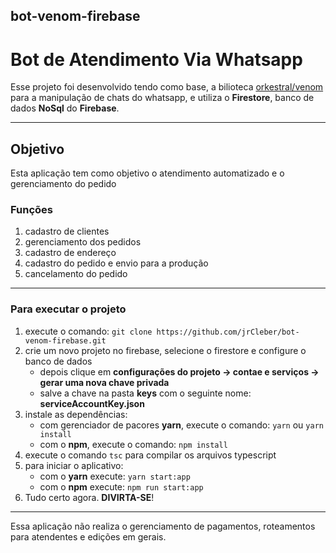 ## bot-venom-firebase

# Bot de Atendimento Via Whatsapp

Esse projeto foi desenvolvido tendo como base, a bilioteca [orkestral/venom](https://github.com/orkestral/venom) para a manipulação de chats do whatsapp, e utiliza o **Firestore**, banco de dados **NoSql** do **Firebase**.

<hr>

## Objetivo
Esta aplicação tem como objetivo o atendimento automatizado e o gerenciamento do pedido

### Funções
1. cadastro de clientes
2. gerenciamento dos pedidos
3. cadastro de endereço
4. cadastro do pedido e envio para a produção
5. cancelamento do pedido
<hr>

### Para executar o projeto
1. execute o comando: ```git clone https://github.com/jrCleber/bot-venom-firebase.git```
2. crie um novo projeto no firebase, selecione o firestore e configure o banco de dados
    * depois clique em **configurações do projeto -> contae e serviços -> gerar uma nova chave privada**
    * salve a chave na pasta **keys** com o seguinte nome: **serviceAccountKey.json**
3. instale as dependências:
    * com gerenciador de pacores **yarn**, execute o comando: ```yarn``` ou ```yarn install```
    * com o **npm**, execute o comando: ```npm install```
4. execute o comando ```tsc``` para compilar os arquivos typescript
5. para iniciar o aplicativo:
    * com o **yarn** execute: ```yarn start:app```
    * com o **npm** execute: ```npm run start:app```
6. Tudo certo agora. **DIVIRTA-SE**!
<hr>

Essa aplicação não realiza o gerenciamento de pagamentos, roteamentos para atendentes e edições em gerais.



